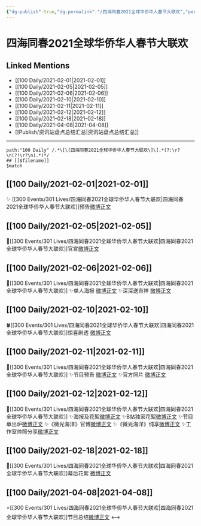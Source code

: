 ```yaml
---
{"dg-publish":true,"dg-permalink":"/四海同春2021全球华侨华人春节大联欢","permalink":"/四海同春2021全球华侨华人春节大联欢/","created":"2023-04-08T22:00:27.000+08:00","updated":"2023-04-10T16:18:21.000+08:00"}
---
```


# 四海同春2021全球华侨华人春节大联欢

## Linked Mentions
- [[100 Daily/2021-02-01\|2021-02-01]]
- [[100 Daily/2021-02-05\|2021-02-05]]
- [[100 Daily/2021-02-06\|2021-02-06]]
- [[100 Daily/2021-02-10\|2021-02-10]]
- [[100 Daily/2021-02-11\|2021-02-11]]
- [[100 Daily/2021-02-12\|2021-02-12]]
- [[100 Daily/2021-02-18\|2021-02-18]]
- [[100 Daily/2021-04-08\|2021-04-08]]
- [[Publish/资讯站盘点总结汇总\|资讯站盘点总结汇总]]


---

```expander
path:"100 Daily" /.*\[\[四海同春2021全球华侨华人春节大联欢\]\].*(?:\r?\n(?!\r?\n).*)*/
## [[$filename]]
$match
```
## [[100 Daily/2021-02-01\|2021-02-01]]
✨ [[300 Events/301 Lives/四海同春2021全球华侨华人春节大联欢\|四海同春2021全球华侨华人春节大联欢]]预告[微博正文](https://m.weibo.cn/6466290670/4599875893987165)
## [[100 Daily/2021-02-05\|2021-02-05]]
🌟[[300 Events/301 Lives/四海同春2021全球华侨华人春节大联欢\|四海同春2021全球华侨华人春节大联欢]]官宣[微博正文](https://m.weibo.cn/6466290670/4601287721882774)
## [[100 Daily/2021-02-06\|2021-02-06]]
🌟[[300 Events/301 Lives/四海同春2021全球华侨华人春节大联欢\|四海同春2021全球华侨华人春节大联欢]]
✨单人海报 [微博正文](https://m.weibo.cn/6466290670/4601640205949633)
✨深深送吉祥 [微博正文](https://m.weibo.cn/6466290670/4601640537036304)

## [[100 Daily/2021-02-10\|2021-02-10]]
🍀[[300 Events/301 Lives/四海同春2021全球华侨华人春节大联欢\|四海同春2021全球华侨华人春节大联欢]]惊喜剧透 [微博正文](https://weibo.com/6466290670/K1iyLzDgp)
## [[100 Daily/2021-02-11\|2021-02-11]]
🌟[[300 Events/301 Lives/四海同春2021全球华侨华人春节大联欢\|四海同春2021全球华侨华人春节大联欢]]
✨节目预告 [微博正文](https://m.weibo.cn/6466290670/4603389746352813)
✨官方照片 [微博正文](https://m.weibo.cn/6466290670/4603462425524685)
## [[100 Daily/2021-02-12\|2021-02-12]]
🌟[[300 Events/301 Lives/四海同春2021全球华侨华人春节大联欢\|四海同春2021全球华侨华人春节大联欢]]
✨海报及花絮[微博正文](https://m.weibo.cn/6466290670/4603923941295214)
✨B站独家花絮[微博正文](https://m.weibo.cn/6466290670/4603730505499049)
✨节目单出炉[微博正文](https://m.weibo.cn/6466290670/4603742864813052)
✨《微光海洋》官博[微博正文](https://m.weibo.cn/6466290670/4603896456816793)
✨《微光海洋》纯享[微博正文](https://m.weibo.cn/6466290670/4603899808592239)
✨工作室帅照分享[微博正文](https://m.weibo.cn/6466290670/4603914751582570)
## [[100 Daily/2021-02-18\|2021-02-18]]
🌟[[300 Events/301 Lives/四海同春2021全球华侨华人春节大联欢\|四海同春2021全球华侨华人春节大联欢]]幕后花絮 [微博正文](https://m.weibo.cn/6466290670/4606064320853183)
## [[100 Daily/2021-04-08\|2021-04-08]]
⭐[[300 Events/301 Lives/四海同春2021全球华侨华人春节大联欢\|四海同春2021全球华侨华人春节大联欢]]节目总结[微博正文](https://m.weibo.cn/6466290670/4623801953030770)
<-->